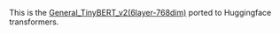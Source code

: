 This is the [General_TinyBERT_v2(6layer-768dim)](https://github.com/huawei-noah/Pretrained-Language-Model/tree/master/TinyBERT) ported to Huggingface transformers. 